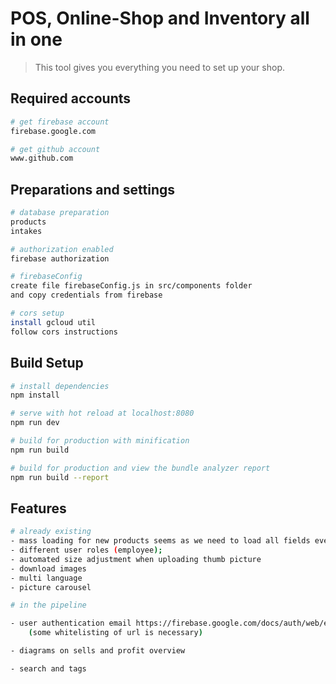# POS, Online-Shop and Inventory all in one

> This tool gives you everything you need to set up your shop.

## Required accounts

``` bash
# get firebase account
firebase.google.com

# get github account
www.github.com
```

## Preparations and settings

``` bash
# database preparation
products
intakes

# authorization enabled
firebase authorization

# firebaseConfig
create file firebaseConfig.js in src/components folder
and copy credentials from firebase

# cors setup
install gcloud util
follow cors instructions

```


## Build Setup

``` bash
# install dependencies
npm install

# serve with hot reload at localhost:8080
npm run dev

# build for production with minification
npm run build

# build for production and view the bundle analyzer report
npm run build --report
```

## Features 

``` bash
# already existing
- mass loading for new products seems as we need to load all fields even if empty
- different user roles (employee); 
- automated size adjustment when uploading thumb picture
- download images
- multi language
- picture carousel

# in the pipeline

- user authentication email https://firebase.google.com/docs/auth/web/email-link-auth
    (some whitelisting of url is necessary)

- diagrams on sells and profit overview

- search and tags

```